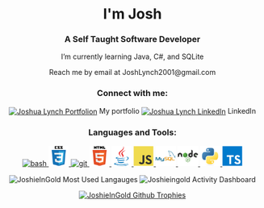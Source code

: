 <h1 align="center">I'm Josh</h1>
<h3 align="center">A Self Taught Software Developer</h3>

<p align="center"> I’m currently learning Java, C#, and SQLite</p>
<p align="center"> Reach me by email at JoshLynch2001@gmail.com</p>

<h3 align="center">Connect with me: </h3>
<p align="center">
        <a href="https://joshualynchportfolio.netlify.app/" target=""blank"><img align="center" src="https://cdn-icons-png.flaticon.com/512/2720/2720550.png" alt="Joshua Lynch Portfolion" height="60" width="60"/></a>
        My portfolio
        <a href="" target="blank"><img align="center" src="https://raw.githubusercontent.com/rahuldkjain/github-profile-readme-generator/master/src/images/icons/Social/linked-in-alt.svg" alt="Joshua Lynch LinkedIn" height="60" width="80" /></a>
        LinkedIn
</p>

<h3 align="center">Languages and Tools:</h3>
<p align="center"> 
    <!-- Bash -->
    <a href="https://www.gnu.org/software/bash/" target="_blank" rel="noreferrer"> <img src="https://bashlogo.com/img/symbol/png/monochrome_light.png" alt="bash" width="35" height="40"/> </a>
     <!-- CSS -->
    <a href="https://www.w3schools.com/css/" target="_blank" rel="noreferrer"> <img src="https://raw.githubusercontent.com/devicons/devicon/master/icons/css3/css3-original-wordmark.svg" alt="css3" width="40" height="40"/> </a>
    <!-- GIT -->
    <a href="https://git-scm.com/" target="_blank" rel="noreferrer"> <img src="https://www.vectorlogo.zone/logos/git-scm/git-scm-icon.svg" alt="git" width="40" height="40"/> </a> 
    <!-- HTML -->
    <a href="https://www.w3.org/html/" target="_blank" rel="noreferrer"> <img src="https://raw.githubusercontent.com/devicons/devicon/master/icons/html5/html5-original-wordmark.svg" alt="html5" width="40" height="40"/> </a> 
    <!-- Java -->
    <a href="https://www.java.com" target="_blank" rel="noreferrer"> <img src="https://raw.githubusercontent.com/devicons/devicon/master/icons/java/java-original.svg" alt="java" width="40" height="40"/> </a>
    <!-- JavaScript-->
    <a href="https://developer.mozilla.org/en-US/docs/Web/JavaScript" target="_blank" rel="noreferrer"> <img src="https://raw.githubusercontent.com/devicons/devicon/master/icons/javascript/javascript-original.svg" alt="javascript" width="40" height="40"/> </a>
    <!-- SQL -->
    <a href="https://www.mysql.com/" target="_blank" rel="noreferrer"> <img src="https://raw.githubusercontent.com/devicons/devicon/master/icons/mysql/mysql-original-wordmark.svg" alt="mysql" width="40" height="40"/> </a>
    <!-- NodeJS -->
    <a href="https://nodejs.org" target="_blank" rel="noreferrer"> <img src="https://raw.githubusercontent.com/devicons/devicon/master/icons/nodejs/nodejs-original-wordmark.svg" alt="nodejs" width="40" height="40"/> </a>
    <!-- Python --> 
    <a href="https://www.python.org" target="_blank" rel="noreferrer"> <img src="https://raw.githubusercontent.com/devicons/devicon/master/icons/python/python-original.svg" alt="python" width="40" height="40"/> </a> 
    <!-- TypeScript -->
    <a href="https://www.typescriptlang.org/" target="_blank" rel="noreferrer"> <img src="https://raw.githubusercontent.com/devicons/devicon/master/icons/typescript/typescript-original.svg" alt="typescript" width="40" height="40"/> </a>
    
</p>



<p align="center">
    <img align="center" src="https://github-readme-stats.vercel.app/api/top-langs?username=joshieingold&theme=dark&show_icons=true&title_color=ff8e15&text_color=ffffff&locale=en&layout=compact" alt="JoshieInGold Most Used Langauges" /> 
    <img align="center" src="https://github-readme-streak-stats.herokuapp.com/?user=joshieingold&theme=dark" alt="Joshieingold Activity Dashboard" height="165"/>
</p>
<p align="center"> <a href="https://github.com/ryo-ma/github-profile-trophy"><img src="https://github-profile-trophy.vercel.app/?username=joshieingold&theme=darkhub" alt="JoshieInGold Github Trophies" width="725"/></a> </p>

